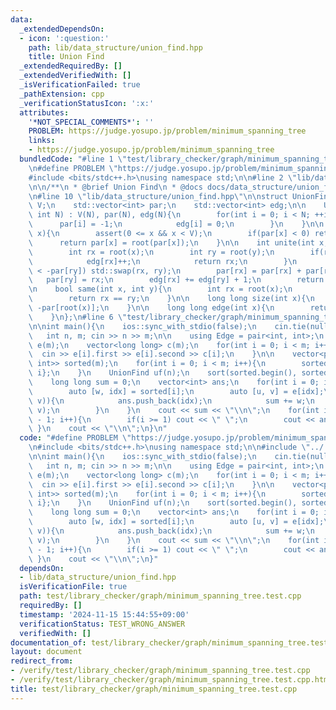 ```yaml
---
data:
  _extendedDependsOn:
  - icon: ':question:'
    path: lib/data_structure/union_find.hpp
    title: Union Find
  _extendedRequiredBy: []
  _extendedVerifiedWith: []
  _isVerificationFailed: true
  _pathExtension: cpp
  _verificationStatusIcon: ':x:'
  attributes:
    '*NOT_SPECIAL_COMMENTS*': ''
    PROBLEM: https://judge.yosupo.jp/problem/minimum_spanning_tree
    links:
    - https://judge.yosupo.jp/problem/minimum_spanning_tree
  bundledCode: "#line 1 \"test/library_checker/graph/minimum_spanning_tree.test.cpp\"\
    \n#define PROBLEM \"https://judge.yosupo.jp/problem/minimum_spanning_tree\"\n\
    #include <bits/stdc++.h>\nusing namespace std;\n\n#line 2 \"lib/data_structure/union_find.hpp\"\
    \n\n/**\n * @brief Union Find\n * @docs docs/data_structure/union_find.md\n */\n\
    \n#line 10 \"lib/data_structure/union_find.hpp\"\n\nstruct UnionFind{\n    int\
    \ V;\n    std::vector<int> par;\n    std::vector<int> edg;\n\n    UnionFind(const\
    \ int N) : V(N), par(N), edg(N){\n        for(int i = 0; i < N; ++i){\n      \
    \      par[i] = -1;\n            edg[i] = 0;\n        }\n    }\n\n    int root(int\
    \ x){\n        assert(0 <= x && x < V);\n        if(par[x] < 0) return x;\n  \
    \      return par[x] = root(par[x]);\n    }\n\n    int unite(int x, int y){\n\
    \        int rx = root(x);\n        int ry = root(y);\n        if(rx == ry){\n\
    \            edg[rx]++;\n            return rx;\n        }\n        if(-par[rx]\
    \ < -par[ry]) std::swap(rx, ry);\n        par[rx] = par[rx] + par[ry];\n     \
    \   par[ry] = rx;\n        edg[rx] += edg[ry] + 1;\n        return rx;\n    }\n\
    \n    bool same(int x, int y){\n        int rx = root(x);\n        int ry = root(y);\n\
    \        return rx == ry;\n    }\n\n    long long size(int x){\n        return\
    \ -par[root(x)];\n    }\n\n    long long edge(int x){\n        return edg[root(x)];\n\
    \    }\n};\n#line 6 \"test/library_checker/graph/minimum_spanning_tree.test.cpp\"\
    \n\nint main(){\n    ios::sync_with_stdio(false);\n    cin.tie(nullptr);\n\n \
    \   int n, m; cin >> n >> m;\n\n    using Edge = pair<int, int>;\n    vector<Edge>\
    \ e(m);\n    vector<long long> c(m);\n    for(int i = 0; i < m; i++){\n      \
    \  cin >> e[i].first >> e[i].second >> c[i];\n    }\n\n    vector<pair<long long,\
    \ int>> sorted(m);\n    for(int i = 0; i < m; i++){\n        sorted[i] = {c[i],\
    \ i};\n    }\n    UnionFind uf(n);\n    sort(sorted.begin(), sorted.end());\n\
    \    long long sum = 0;\n    vector<int> ans;\n    for(int i = 0; i < m; i++){\n\
    \        auto [w, idx] = sorted[i];\n        auto [u, v] = e[idx];\n        if(!uf.same(u,\
    \ v)){\n            ans.push_back(idx);\n            sum += w;\n            uf.unite(u,\
    \ v);\n        }\n    }\n    cout << sum << \"\\n\";\n    for(int i = 0; i < n\
    \ - 1; i++){\n        if(i >= 1) cout << \" \";\n        cout << ans[i];\n   \
    \ }\n    cout << \"\\n\";\n}\n"
  code: "#define PROBLEM \"https://judge.yosupo.jp/problem/minimum_spanning_tree\"\
    \n#include <bits/stdc++.h>\nusing namespace std;\n\n#include \"../../../lib/data_structure/union_find.hpp\"\
    \n\nint main(){\n    ios::sync_with_stdio(false);\n    cin.tie(nullptr);\n\n \
    \   int n, m; cin >> n >> m;\n\n    using Edge = pair<int, int>;\n    vector<Edge>\
    \ e(m);\n    vector<long long> c(m);\n    for(int i = 0; i < m; i++){\n      \
    \  cin >> e[i].first >> e[i].second >> c[i];\n    }\n\n    vector<pair<long long,\
    \ int>> sorted(m);\n    for(int i = 0; i < m; i++){\n        sorted[i] = {c[i],\
    \ i};\n    }\n    UnionFind uf(n);\n    sort(sorted.begin(), sorted.end());\n\
    \    long long sum = 0;\n    vector<int> ans;\n    for(int i = 0; i < m; i++){\n\
    \        auto [w, idx] = sorted[i];\n        auto [u, v] = e[idx];\n        if(!uf.same(u,\
    \ v)){\n            ans.push_back(idx);\n            sum += w;\n            uf.unite(u,\
    \ v);\n        }\n    }\n    cout << sum << \"\\n\";\n    for(int i = 0; i < n\
    \ - 1; i++){\n        if(i >= 1) cout << \" \";\n        cout << ans[i];\n   \
    \ }\n    cout << \"\\n\";\n}"
  dependsOn:
  - lib/data_structure/union_find.hpp
  isVerificationFile: true
  path: test/library_checker/graph/minimum_spanning_tree.test.cpp
  requiredBy: []
  timestamp: '2024-11-15 15:44:55+09:00'
  verificationStatus: TEST_WRONG_ANSWER
  verifiedWith: []
documentation_of: test/library_checker/graph/minimum_spanning_tree.test.cpp
layout: document
redirect_from:
- /verify/test/library_checker/graph/minimum_spanning_tree.test.cpp
- /verify/test/library_checker/graph/minimum_spanning_tree.test.cpp.html
title: test/library_checker/graph/minimum_spanning_tree.test.cpp
---
```


